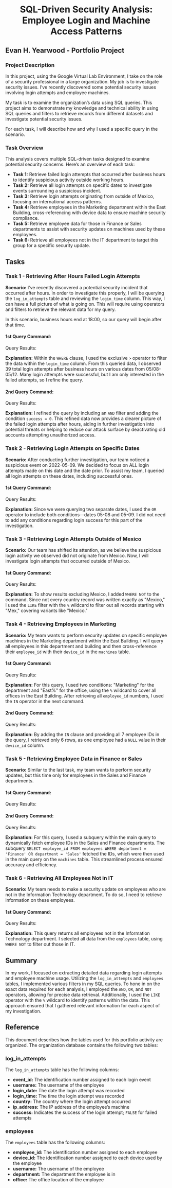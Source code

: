 <h1 align="center">SQL-Driven Security Analysis: Employee Login and Machine Access Patterns</h1>
<h2>Evan H. Yearwood - Portfolio Project</h2>

<h3>Project Description</h3>
<p>In this project, using the Google Virtual Lab Environment, I take on the role of a security professional in a large organization. My job is to investigate security issues. I’ve recently discovered some potential security issues involving login attempts and employee machines.</p>
<p>My task is to examine the organization’s data using SQL queries. This project aims to demonstrate my knowledge and technical ability in using SQL queries and filters to retrieve records from different datasets and investigate potential security issues.</p>
<p>For each task, I will describe how and why I used a specific query in the scenario.</p>

<h3>Task Overview</h3>
<p>This analysis covers multiple SQL-driven tasks designed to examine potential security concerns. Here’s an overview of each task:</p>
<ul>
  <li><strong>Task 1:</strong> Retrieve failed login attempts that occurred after business hours to identify suspicious activity outside working hours.</li>
  <li><strong>Task 2:</strong> Retrieve all login attempts on specific dates to investigate events surrounding a suspicious incident.</li>
  <li><strong>Task 3:</strong> Retrieve login attempts originating from outside of Mexico, focusing on international access patterns.</li>
  <li><strong>Task 4:</strong> Retrieve employees in the Marketing department within the East Building, cross-referencing with device data to ensure machine security compliance.</li>
  <li><strong>Task 5:</strong> Retrieve employee data for those in Finance or Sales departments to assist with security updates on machines used by these employees.</li>
  <li><strong>Task 6:</strong> Retrieve all employees not in the IT department to target this group for a specific security update.</li>
</ul>

<h2>Tasks</h2>

<h3>Task 1 - Retrieving After Hours Failed Login Attempts</h3>
<p><strong>Scenario:</strong> I’ve recently discovered a potential security incident that occurred after hours. In order to investigate this properly, I will be querying the <code>log_in_attempts</code> table and reviewing the <code>login_time</code> column. This way, I can have a full picture of what is going on. This will require using operators and filters to retrieve the relevant data for my query.</p>
<p>In this scenario, business hours end at 18:00, so our query will begin after that time.</p>

<h4>1st Query Command:</h4>
<p>Query Results:</p>
<p><strong>Explanation:</strong> Within the <code>WHERE</code> clause, I used the exclusive <code>></code> operator to filter the data within the <code>login_time</code> column. From this queried data, I observed 39 total login attempts after business hours on various dates from 05/08-05/12. Many login attempts were successful, but I am only interested in the failed attempts, so I refine the query.</p>

<h4>2nd Query Command:</h4>
<p>Query Results:</p>
<p><strong>Explanation:</strong> I refined the query by including an <code>AND</code> filter and adding the condition <code>success = 0</code>. This refined data now provides a clearer picture of the failed login attempts after hours, aiding in further investigation into potential threats or helping to reduce our attack surface by deactivating old accounts attempting unauthorized access.</p>

<h3>Task 2 - Retrieving Login Attempts on Specific Dates</h3>
<p><strong>Scenario:</strong> After conducting further investigation, our team noticed a suspicious event on 2022-05-09. We decided to focus on ALL login attempts made on this date and the date prior. To assist my team, I queried all login attempts on these dates, including successful ones.</p>

<h4>1st Query Command:</h4>
<p>Query Results:</p>
<p><strong>Explanation:</strong> Since we were querying two separate dates, I used the <code>OR</code> operator to include both conditions—dates 05-08 and 05-09. I did not need to add any conditions regarding login success for this part of the investigation.</p>

<h3>Task 3 - Retrieving Login Attempts Outside of Mexico</h3>
<p><strong>Scenario:</strong> Our team has shifted its attention, as we believe the suspicious login activity we observed did not originate from Mexico. Now, I will investigate login attempts that occurred outside of Mexico.</p>

<h4>1st Query Command:</h4>
<p>Query Results:</p>
<p><strong>Explanation:</strong> To show results excluding Mexico, I added <code>WHERE NOT</code> to the command. Since not every country record was written exactly as "Mexico," I used the <code>LIKE</code> filter with the <code>%</code> wildcard to filter out all records starting with "Mex," covering variants like "Mexico."</p>

<h3>Task 4 - Retrieving Employees in Marketing</h3>
<p><strong>Scenario:</strong> My team wants to perform security updates on specific employee machines in the Marketing department within the East Building. I will query all employees in this department and building and then cross-reference their <code>employee_id</code> with their <code>device_id</code> in the <code>machines</code> table.</p>

<h4>1st Query Command:</h4>
<p>Query Results:</p>
<p><strong>Explanation:</strong> For this query, I used two conditions: "Marketing" for the department and "East%" for the office, using the <code>%</code> wildcard to cover all offices in the East Building. After retrieving all <code>employee_id</code> numbers, I used the <code>IN</code> operator in the next command.</p>

<h4>2nd Query Command:</h4>
<p>Query Results:</p>
<p><strong>Explanation:</strong> By adding the <code>IN</code> clause and providing all 7 employee IDs in the query, I retrieved only 6 rows, as one employee had a <code>NULL</code> value in their <code>device_id</code> column.</p>

<h3>Task 5 - Retrieving Employee Data in Finance or Sales</h3>
<p><strong>Scenario:</strong> Similar to the last task, my team wants to perform security updates, but this time only for employees in the Sales and Finance departments.</p>

<h4>1st Query Command:</h4>
<p>Query Results:</p>

<h4>2nd Query Command:</h4>
<p>Query Results:</p>
<p><strong>Explanation:</strong> For this query, I used a subquery within the main query to dynamically fetch employee IDs in the Sales and Finance departments. The subquery <code>SELECT employee_id FROM employees WHERE department = 'Finance' OR department = 'Sales'</code> fetched the IDs, which were then used in the main query on the <code>machines</code> table. This streamlined process ensured accuracy and efficiency.</p>

<h3>Task 6 - Retrieving All Employees Not in IT</h3>
<p><strong>Scenario:</strong> My team needs to make a security update on employees who are not in the Information Technology department. To do so, I need to retrieve information on these employees.</p>

<h4>1st Query Command:</h4>
<p>Query Results:</p>
<p><strong>Explanation:</strong> This query returns all employees not in the Information Technology department. I selected all data from the <code>employees</code> table, using <code>WHERE NOT</code> to filter out those in IT.</p>

<h2>Summary</h2>
<p>In my work, I focused on extracting detailed data regarding login attempts and employee machine usage. Utilizing the <code>log_in_attempts</code> and <code>employees</code> tables, I implemented various filters in my SQL queries. To hone in on the exact data required for each analysis, I employed the <code>AND</code>, <code>OR</code>, and <code>NOT</code> operators, allowing for precise data retrieval. Additionally, I used the <code>LIKE</code> operator with the <code>%</code> wildcard to identify patterns within the data. This approach ensured that I gathered relevant information for each aspect of my investigation.</p>

<h2>Reference</h2>
<p>This document describes how the tables used for this portfolio activity are organized. The organization database contains the following two tables:</p>

<h3>log_in_attempts</h3>
<p>The <code>log_in_attempts</code> table has the following columns:</p>
<ul>
  <li><strong>event_id:</strong> The identification number assigned to each login event</li>
  <li><strong>username:</strong> The username of the employee</li>
  <li><strong>login_date:</strong> The date the login attempt was recorded</li>
  <li><strong>login_time:</strong> The time the login attempt was recorded</li>
  <li><strong>country:</strong> The country where the login attempt occurred</li>
  <li><strong>ip_address:</strong> The IP address of the employee’s machine</li>
  <li><strong>success:</strong> Indicates the success of the login attempt; <code>FALSE</code> for failed attempts</li>
</ul>

<h3>employees</h3>
<p>The <code>employees</code> table has the following columns:</p>
<ul>
  <li><strong>employee_id:</strong> The identification number assigned to each employee</li>
  <li><strong>device_id:</strong> The identification number assigned to each device used by the employee</li>
  <li><strong>username:</strong> The username of the employee</li>
  <li><strong>department:</strong> The department the employee is in</li>
  <li><strong>office:</strong> The office location of the employee</li>
</ul>
